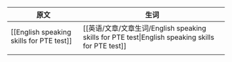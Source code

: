 

| 原文                                       | 生词                                                                                        |
| ---------------------------------------- | ----------------------------------------------------------------------------------------- |
| [[English speaking skills for PTE test]] | [[英语/文章/文章生词/English speaking skills for PTE test\|English speaking skills for PTE test]] |
|                                          |                                                                                           |
